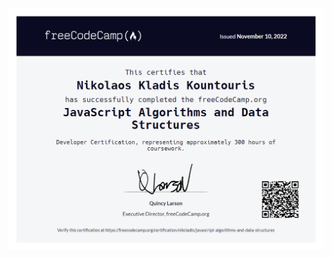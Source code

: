 ![certification](https://github.com/nikcladis/JavaScript-Algorithms-and-Data-Structures/blob/main/certification.png)
